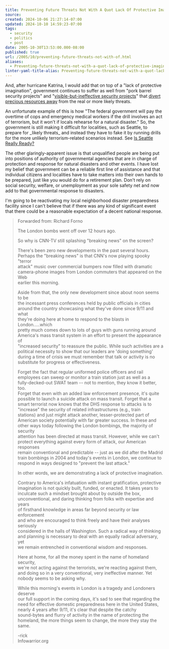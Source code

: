 ```yaml
---
title: Preventing Future Threats Not With A Quot Lack Of Protective Imagination Quot-
source: 
created: 2024-10-06 21:27:14-07:00
updated: 2024-10-10 14:59:23-07:00
tags:
  - security
  - politics
  - post
date: 2005-10-30T13:53:00.000-08:00
published: true
url: /2005/10/preventing-future-threats-not-with-of.html
aliases:
  - Preventing-future-threats-not-with-a-quot-lack-of-protective-imagination-quot-
linter-yaml-title-alias: Preventing-future-threats-not-with-a-quot-lack-of-protective-imagination-quot-
---
```



And, after hurricane Katrina, I would add that on top of a "lack of protective imagination", government continues to suffer as well from "pork barrel security projects" and "[visible-but-ineffective security projects](https://www.virginiadot.org/infoservice/news/newsrelease.asp?ID=HRO-04-24)" that [divert precious resources away](https://www.schneier.com/blog/archives/2005/10/terrorists_play.html) from the real or more likely threats.  
  
An unfortunate example of this is how "The federal government will pay the overtime of cops and emergency medical workers if the drill involves an act of terrorism, but it won't if locals rehearse for a natural disaster." So, the government is still making it difficult for localities, such as Seattle, to prepare for \_likely threats\_ and instead they have to fake it by running drills for the more unlikely terrorism-related scenarios instead. See [Is Seattle Really Ready?](https://seattletimes.nwsource.com/html/consumernews/2002502756_disaster18m.html)  
  
The other glaringly-apparent issue is that unqualified people are being put into positions of authority of governmental agencies that are in charge of protection and response for natural disasters and other events. I have lost my belief that government can be a reliable first line of assistance and that individual citizens and localities have to take matters into their own hands to be prepared, just like you would do for a retirement plan. Don't rely on social security, welfare, or unemployment as your sole safety net and now add to that governmental response to disasters.  
  
I'm going to be reactivating my local neighborhood disaster preparedness facility since I can't believe that if there was any kind of significant event that there could be a reasonable expectation of a decent national response.  
  

>   
> Forwarded from: Richard Forno  
>   
> The London bombs went off over 12 hours ago.  
>   
> So why is CNN-TV still splashing "breaking news" on the screen?  
>   
> There's been zero new developments in the past several hours.  
> Perhaps the "breaking news" is that CNN's now playing spooky "terror  
> attack" music over commercial bumpers now filled with dramatic  
> camera-phone images from London commuters that appeared on the Web  
> earlier this morning.  
>   
> Aside from that, the only new development since about noon seems to be  
> the incessant press conferences held by public officials in cities  
> around the country showcasing what they've done since 9/11 and what  
> they're doing here at home to respond to the blasts in London.....which  
> pretty much comes down to lots of guys with guns running around  
> America's mass transit system in an effort to present the appearance of  
> "increased security" to reassure the public. While such activities are a  
> political necessity to show that our leaders are 'doing something'  
> during a time of crisis we must remember that talk or activity is no  
> substitute for progress or effectiveness.  
>   
> Forget the fact that regular uniformed police officers and rail  
> employees can sweep or monitor a train station just as well as a  
> fully-decked-out SWAT team -- not to mention, they know it better, too.  
> Forget that even with an added law enforcement presence, it's quite  
> possible to launch a suicide attack on mass transit. Forget that a  
> smart terrorist now knows that the DHS response to attacks is to  
> "increase" the security of related infrastructures (e.g., train  
> stations) and just might attack another, lesser-protected part of  
> American society potentially with far greater success. In these and  
> other ways today following the London bombings, the majority of security  
> attention has been directed at mass transit. However, while we can't  
> protect everything against every form of attack, our American responses  
> remain conventional and predictable -- just as we did after the Madrid  
> train bombings in 2004 and today's events in London, we continue to  
> respond in ways designed to "prevent the last attack."  
>   
> In other words, we are demonstrating a lack of protective imagination.  
>   
> Contrary to America's infatuation with instant gratification, protective  
> imagination is not quickly built, funded, or enacted. It takes years to  
> inculcate such a mindset brought about by outside the box,  
> unconventional, and daring thinking from folks with expertise and years  
> of firsthand knowledge in areas far beyond security or law enforcement  
> and who are encouraged to think freely and have their analyses seriously  
> considered in the halls of Washington. Such a radical way of thinking  
> and planning is necessary to deal with an equally radical adversary, yet  
> we remain entrenched in conventional wisdom and responses.  
>   
> Here at home, for all the money spent in the name of homeland security,  
> we're not acting against the terrorists, we're reacting against them,  
> and doing so in a very conventional, very ineffective manner. Yet  
> nobody seems to be asking why.  
>   
> While this morning's events in London is a tragedy and Londoners deserve  
> our full support in the coming days, it's sad to see that regarding the  
> need for effective domestic preparedness here in the United States,  
> nearly 4 years after 9/11, it's clear that despite the catchy  
> sound-bytes and flurry of activity in the name of protecting the  
> homeland, the more things seem to change, the more they stay the same.  
>   
> \-rick  
> Infowarrior.org